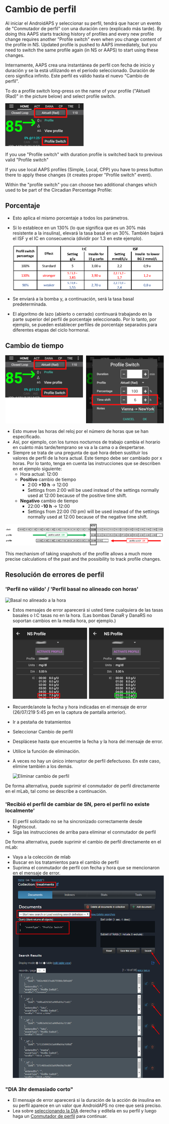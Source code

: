 # Cambio de perfil

Al iniciar el AndroidAPS y seleccionar su perfil, tendrá que hacer un evento de "Conmutador de perfil" con una duración cero (explicado más tarde). By doing this AAPS starts tracking history of profiles and every new profile change requires another "Profile switch" even when you change content of the profile in NS. Updated profile is pushed to AAPS immediately, but you need to switch the same profile again (in NS or AAPS) to start using these changes.

Internamente, AAPS crea una instantánea de perfil con fecha de inicio y duración y se la está utilizando en el periodo seleccionado. Duración de cero significa infinito. Este perfil es válido hasta el nuevo "Cambio de perfil".

To do a profile switch long-press on the name of your profile ("Aktuell (Rad)" in the picture below) and select profile switch.

![Realizar un cambio de perfil](../images/ProfileSwitch_HowTo.png)

If you use "Profile switch" with duration profile is switched back to previous valid "Profile switch"

If you use local AAPS profiles (Simple, Local, CPP) you have to press button there to apply these changes (it creates proper "Profile switch" event).

Within the "profile switch" you can choose two additional changes which used to be part of the Circadian Percentage Profile:

## Porcentaje

* Esto aplica el mismo porcentaje a todos los parámetros. 
* Si lo establece en un 130% (lo que significa que es un 30% más resistente a la insulina), elevará la tasa basal en un 30%. También bajará el ISF y el IC en consecuencia (dividir por 1.3 en este ejemplo).
  
  ![Ejemplo porcentaje en cambio de perfil](../images/ProfileSwitchPercentage.png)

* Se enviará a la bomba y, a continuación, será la tasa basal predeterminada.

* El algoritmo de lazo (abierto o cerrado) continuará trabajando en la parte superior del perfil de porcentaje seleccionado. Por lo tanto, por ejemplo, se pueden establecer perfiles de porcentaje separados para diferentes etapas del ciclo hormonal.

## Cambio de tiempo

![Ejemplo porcentaje de cambio de perfil y fecha/hora](../images/ProfileSwitchTimeShift2.png)

* Esto mueve las horas del reloj por el número de horas que se han especificado. 
* Así, por ejemplo, con los turnos nocturnos de trabajo cambia el horario en cuánto más tarde/temprano se va a la cama o a despertarse.
* Siempre se trata de una pregunta de qué hora deben sustituir los valores de perfil de la hora actual. Este tiempo debe ser cambiado por x horas. Por lo tanto, tenga en cuenta las instrucciones que se describen en el ejemplo siguiente: 
  * Hora actual: 12:00
  * **Positivo** cambio de tiempo 
    * 2:00 **+10 h** -> 12:00
    * Settings from 2:00 will be used instead of the settings normally used at 12:00 because of the positive time shift.
  * **Negativo** cambio de tiempo 
    * 22:00 **-10 h** -> 12:00
    * Settings from 22:00 (10 pm) will be used instead of the settings normally used at 12:00 because of the negative time shift.

![Cambio de perfil indicaciones para la fecha/hora](../images/ProfileSwitch_PlusMinus2.png)

This mechanism of taking snapshots of the profile allows a much more precise calculations of the past and the possibility to track profile changes.

## Resolución de errores de perfil

### 'Perfil no válido' / 'Perfil basal no alineado con horas'

![Basal no alineado a la hora](../images/BasalNotAlignedToHours2.png)

* Estos mensajes de error aparecerá si usted tiene cualquiera de las tasas basales o I:C tasas no en la hora. (Las bombas DanaR y DanaRS no soportan cambios en la media hora, por ejemplo.)
  
  ![Perfil de ejemplo no alineado con horas](../images/ProfileNotAlignedToHours.png)

* Recuerde/anote la fecha y hora indicadas en el mensaje de error (26/07/219 5:45 pm en la captura de pantalla anterior).

* Ir a pestaña de tratamientos
* Seleccionar Cambio de perfil
* Desplácese hasta que encuentre la fecha y la hora del mensaje de error.
* Utilice la función de eliminación.
* A veces no hay un único interruptor de perfil defectuoso. En este caso, elimine también a los demás.
  
  ![Eliminar cambio de perfil](../images/PSRemove.png)

De forma alternativa, puede suprimir el conmutador de perfil directamente en el mLab, tal como se describe a continuación.

### 'Recibió el perfil de cambiar de SN, pero el perfil no existe localmente'

* El perfil solicitado no se ha sincronizado correctamente desde Nightscout.
* Siga las instrucciones de arriba para eliminar el conmutador de perfil

De forma alternativa, puede suprimir el cambio de perfil directamente en el mLab:

* Vaya a la colección de mlab
* Buscar en los tratamientos para el cambio de perfil
* Suprima el conmutador de perfil con fecha y hora que se mencionaron en el mensaje de error. ![mlab](../images/mLabDeletePS.png)

### "DIA 3hr demasiado corto"

* El mensaje de error aparecerá si la duración de la acción de insulina en su perfil aparece en un valor que AndroidAPS no cree que será preciso. 
* Lea sobre [seleccionando la DIA](http://www.diabettech.com/insulin/why-we-are-regularly-wrong-in-the-duration-of-insulin-action-dia-times-we-use-and-why-it-matters/) derecha y edítela en su perfil y luego haga un [Conmutador de perfil](../Usage/Profiles) para continuar.